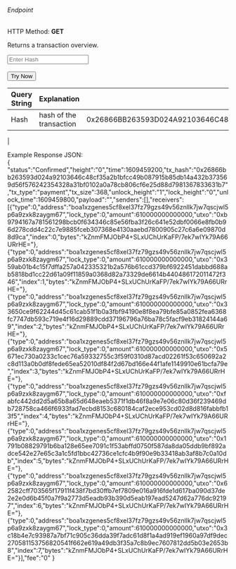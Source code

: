 <h6>Endpoint</h6>

<p id="endpoint"></p>

HTTP Method: **GET**

Returns a transaction overview.

<input class="md-input" placeholder="Enter Hash" id="hash"></input><br/><br/>
<button class="md-button" onclick="tryNow()">Try Now</button>
<script>
   document.getElementById("endpoint").innerHTML =`https://dev-stoa-boascan.bosagora.com/wallet/transaction/overview/${document.getElementById("hash").value || "0x26866BB263593D024A92103646C48CF35A2B1BFCC49B087915B85DB14A432B373569D56F576242354328A31BF0102A0A78CB806CF6E25D88D7981367833631B7"}`
    function tryNow(){
        document.getElementById("showResult").innerHTML =""
        document.getElementById("endpoint").innerHTML =""
        fetch(`https://dev-stoa-boascan.bosagora.com/wallet/transaction/overview/${document.getElementById("hash").value || "0x26866BB263593D024A92103646C48CF35A2B1BFCC49B087915B85DB14A432B373569D56F576242354328A31BF0102A0A78CB806CF6E25D88D7981367833631B7"}`).then((res) => {
            res.json().then((res) => {
                document.getElementById("showResult").innerHTML = JSON.stringify(res)
                document.getElementById("endpoint").innerHTML =`https://dev-stoa-boascan.bosagora.com/wallet/transaction/overview/${document.getElementById("hash").value || "0x26866BB263593D024A92103646C48CF35A2B1BFCC49B087915B85DB14A432B373569D56F576242354328A31BF0102A0A78CB806CF6E25D88D7981367833631B7"}`
                })
        }).catch((err) => {
            console.log(err)
        })
    }
</script>
<p id="showResult"></p>

| Query String | Explanation    | Example                            |
| ------------ | ---------------- | -------------------------------------------- |
| Hash  | hash of the transaction | 0x26866BB263593D024A92103646C48CF35A2B1BFCC49B087915B85DB14A432B373569D56F576242354328A31BF0102A0A78CB806CF6E25D88D7981367833631B7
 |


Example Response JSON:<br/>
{
    "status":"Confirmed","height":"0","time":1609459200,"tx_hash":"0x26866bb263593d024a92103646c48cf35a2b1bfcc49b087915b85db14a432b373569d56f576242354328a31bf0102a0a78cb806cf6e25d88d7981367833631b7","tx_type":"payment","tx_size":368,"unlock_height":"1","lock_height":"0","unlock_time":1609459800,"payload":"","senders":[],"receivers":[{"type":0,"address":"boa1xzgenes5cf8xel37fz79gzs49v56znllk7jw7qscjwl5p6a9zxk8zaygm67","lock_type":0,"amount":610000000000000,"utxo":"0xb9794167a781561298bcb0f634346c85e56fba3f26c641e52dbf0066e8fb0b96d278cdd4c22c7e9885fceb307368e4130aaebd7800905c27c6a6e09870d8d9ca","index":0,"bytes":"kZnmFMJObP4+SLxUChUrKaFP/7ek7wIYk79A66URrHE="},{"type":0,"address":"boa1xzgenes5cf8xel37fz79gzs49v56znllk7jw7qscjwl5p6a9zxk8zaygm67","lock_type":0,"amount":610000000000000,"utxo":"0x359ab01b4c15f7dffa257a042335321b2a576b61ccd379bf6922451dabbd688ab5818bd1cc22d61a09f11859a0368d82a73329de6614b440486172011472f346","index":1,"bytes":"kZnmFMJObP4+SLxUChUrKaFP/7ek7wIYk79A66URrHE="},{"type":0,"address":"boa1xzgenes5cf8xel37fz79gzs49v56znllk7jw7qscjwl5p6a9zxk8zaygm67","lock_type":0,"amount":610000000000000,"utxo":"0x33650ce9f62244d45c61cab51f1b0a3fbf94190e8f8ea79bfe85a0852fea6368fc7747db593c719e4f16d29889cdd37196796a76ba78c5facf9eb31824144a69","index":2,"bytes":"kZnmFMJObP4+SLxUChUrKaFP/7ek7wIYk79A66URrHE="},{"type":0,"address":"boa1xzgenes5cf8xel37fz79gzs49v56znllk7jw7qscjwl5p6a9zxk8zaygm67","lock_type":0,"amount":610000000000000,"utxo":"0x5671ec730a0233c1cec76a59332755c3f59f0310d87acd02261f53c650692a2c8d113a0b0df8fede65ea52010df84f2d67bd166e44f1afe1149910e61bcfa79e","index":3,"bytes":"kZnmFMJObP4+SLxUChUrKaFP/7ek7wIYk79A66URrHE="},{"type":0,"address":"boa1xzgenes5cf8xel37fz79gzs49v56znllk7jw7qscjwl5p6a9zxk8zaygm67","lock_type":0,"amount":610000000000000,"utxo":"0xfabfc442dd2d5a65b8a65d648eaeb5371f1db46f8a9e7e06c80d36f239469db728758ca466f6933fad7ecbd8153c680184caf2ece953cd02d8d816fabbfb13f5","index":4,"bytes":"kZnmFMJObP4+SLxUChUrKaFP/7ek7wIYk79A66URrHE="},{"type":0,"address":"boa1xzgenes5cf8xel37fz79gzs49v56znllk7jw7qscjwl5p6a9zxk8zaygm67","lock_type":0,"amount":610000000000000,"utxo":"0x1791b08829791b6ba128e65ee7091c1f53abffd0750f587da8da05ddb9bf892adce542e27e65c3a1c5fd1bbc42736ce1cfc4b9f90e9b33418ab3af8b7c0a10db","index":5,"bytes":"kZnmFMJObP4+SLxUChUrKaFP/7ek7wIYk79A66URrHE="},{"type":0,"address":"boa1xzgenes5cf8xel37fz79gzs49v56znllk7jw7qscjwl5p6a9zxk8zaygm67","lock_type":0,"amount":610000000000000,"utxo":"0x62582cff703565f17911f438f7bd30ffb7ef7809e016a916fde1d617ba090d37de2e2e0d6b45f0a7f9a2773d5eadb93b390d5eab197ead5247d62a776dc92197","index":6,"bytes":"kZnmFMJObP4+SLxUChUrKaFP/7ek7wIYk79A66URrHE="},{"type":0,"address":"boa1xzgenes5cf8xel37fz79gzs49v56znllk7jw7qscjwl5p6a9zxk8zaygm67","lock_type":0,"amount":610000000000000,"utxo":"0x3c18b4e7c93987a7bf71c905c36dda39f7adc61d8f1a4ad919ef1960a97df9dec270581153756820541f662e619a49db3f35a7c8b9ec7607812dd5b03e2653b8","index":7,"bytes":"kZnmFMJObP4+SLxUChUrKaFP/7ek7wIYk79A66URrHE="}],"fee":"0"
}